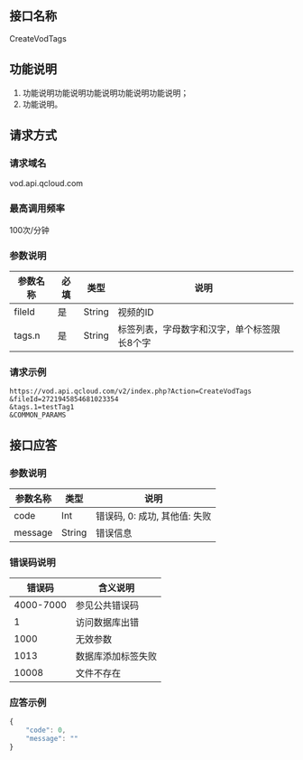 ## 接口名称
CreateVodTags

## 功能说明
1. 功能说明功能说明功能说明功能说明功能说明；
2. 功能说明。

## 请求方式

### 请求域名
vod.api.qcloud.com

### 最高调用频率
100次/分钟

### 参数说明
| 参数名称 | 必填 | 类型 | 说明 |
|---------|---------|---------|---------|
| fileId | 是 | String | 视频的ID |
| tags.n | 是 | String | 标签列表，字母数字和汉字，单个标签限长8个字 |

### 请求示例
```
https://vod.api.qcloud.com/v2/index.php?Action=CreateVodTags
&fileId=2721945854681023354
&tags.1=testTag1
&COMMON_PARAMS
```
## 接口应答

### 参数说明
| 参数名称 | 类型 | 说明 |
|---------|---------|---------|
| code | Int | 错误码, 0: 成功, 其他值: 失败 |
| message | String | 错误信息 |

### 错误码说明
| 错误码 | 含义说明|
|---------|---------|
| 4000-7000 | 参见公共错误码  |
| 1 | 访问数据库出错  |
| 1000 | 无效参数  |
| 1013 | 数据库添加标签失败  |
| 10008 | 文件不存在  |

### 应答示例
```javascript
{
    "code": 0,
    "message": ""
}
```
